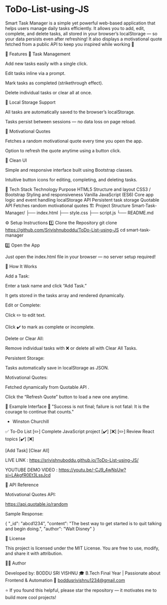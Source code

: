 # ToDo-List-using-JS

Smart Task Manager is a simple yet powerful web-based application that helps users manage daily tasks efficiently.
It allows you to add, edit, complete, and delete tasks, all stored in your browser’s localStorage — so your data persists even after refreshing!
It also displays a motivational quote fetched from a public API to keep you inspired while working 💪

🚀 Features
📝 Task Management

Add new tasks easily with a single click.

Edit tasks inline via a prompt.

Mark tasks as completed (strikethrough effect).

Delete individual tasks or clear all at once.

💾 Local Storage Support

All tasks are automatically saved to the browser’s localStorage.

Tasks persist between sessions — no data loss on page reload.

💬 Motivational Quotes

Fetches a random motivational quote every time you open the app.

Option to refresh the quote anytime using a button click.

🎨 Clean UI

Simple and responsive interface built using Bootstrap classes.

Intuitive button icons for editing, completing, and deleting tasks.

🧠 Tech Stack
Technology	Purpose
HTML5	Structure and layout
CSS3 / Bootstrap	Styling and responsiveness
Vanilla JavaScript (ES6)	Core app logic and event handling
localStorage API	Persistent task storage
Quotable API	Fetches random motivational quotes
🏗️ Project Structure
Smart-Task-Manager/
├── index.html
├── style.css
├── script.js
└── README.md

⚙️ Setup Instructions
1️⃣ Clone the Repository
git clone https://github.com/Srivishnuboddu/ToDo-List-using-JS
cd smart-task-manager

2️⃣ Open the App

Just open the index.html file in your browser — no server setup required!

🧩 How It Works

Add a Task:

Enter a task name and click “Add Task.”

It gets stored in the tasks array and rendered dynamically.

Edit or Complete:

Click ✏️ to edit text.

Click ✔️ to mark as complete or incomplete.

Delete or Clear All:

Remove individual tasks with ❌ or delete all with Clear All Tasks.

Persistent Storage:

Tasks automatically save in localStorage as JSON.

Motivational Quotes:

Fetched dynamically from Quotable API
.

Click the “Refresh Quote” button to load a new one anytime.

🧾 Example Interface
🧠 "Success is not final; failure is not fatal: It is the courage to continue that counts."
- Winston Churchill

✅ To-Do List
[✏️] Complete JavaScript project     [✔️]   [❌]
[✏️] Review React topics             [✔️]   [❌]

[Add Task] [Clear All]

LIVE LINK : https://srivishnuboddu.github.io/ToDo-List-using-JS/

YOUTUBE DEMO VIDEO : https://youtu.be/-CJ9_4wNsUw?si=LAkgfR0Et3LssJcd

🔗 API Reference

Motivational Quotes API:

https://api.quotable.io/random

Sample Response:

{
  "_id": "abcd1234",
  "content": "The best way to get started is to quit talking and begin doing.",
  "author": "Walt Disney"
}

🪪 License

This project is licensed under the MIT License.
You are free to use, modify, and share it with attribution.

👨‍💻 Author

Developed by: BODDU SRI VISHNU
🎓 B.Tech Final Year | Passionate about Frontend & Automation
📧 boddusrivishnu1234@gmail.com

⭐ If you found this helpful, please star the repository — it motivates me to build more cool projects!
